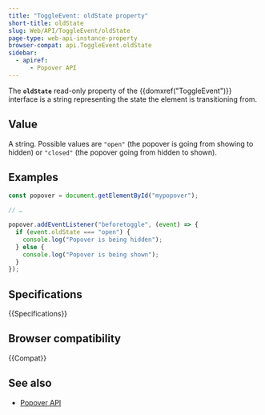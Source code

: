 ```yaml
---
title: "ToggleEvent: oldState property"
short-title: oldState
slug: Web/API/ToggleEvent/oldState
page-type: web-api-instance-property
browser-compat: api.ToggleEvent.oldState
sidebar:
  - apiref:
      - Popover API
---
```


The **`oldState`** read-only property of the {{domxref("ToggleEvent")}} interface is a string representing the state the element is transitioning from.

## Value

A string. Possible values are `"open"` (the popover is going from showing to hidden) or `"closed"` (the popover going from hidden to shown).

## Examples

```js
const popover = document.getElementById("mypopover");

// …

popover.addEventListener("beforetoggle", (event) => {
  if (event.oldState === "open") {
    console.log("Popover is being hidden");
  } else {
    console.log("Popover is being shown");
  }
});
```

## Specifications

{{Specifications}}

## Browser compatibility

{{Compat}}

## See also

- [Popover API](/en-US/docs/Web/API/Popover_API)
